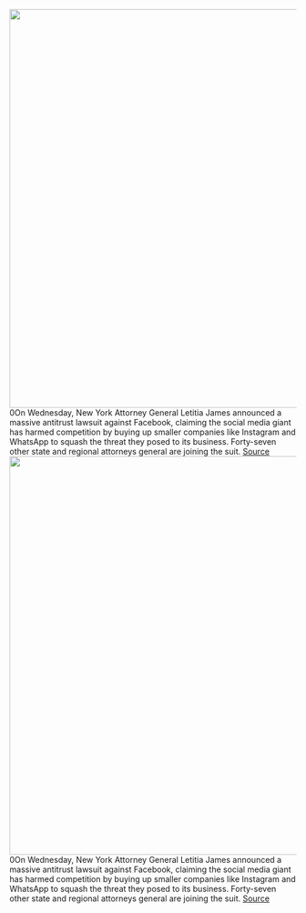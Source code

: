 <img src='https://cdn.vox-cdn.com/thumbor/aSNfwO-FRMoTsSyM2NWF4X5gFqE=/0x0:2040x1360/1200x800/filters:focal(857x517:1183x843)/cdn.vox-cdn.com/uploads/chorus_image/image/68486027/acastro_180406_1777_facebook_Congress_0001.0.jpg' width='700px' /><br/>
0On Wednesday, New York Attorney General Letitia James announced a massive antitrust lawsuit against Facebook, claiming the social media giant has harmed competition by buying up smaller companies like Instagram and WhatsApp to squash the threat they posed to its business. Forty-seven other state and regional attorneys general are joining the suit.
<a href='https://www.theverge.com/2020/12/9/22158483/facebook-antitrust-lawsuit-anti-competition-behavior-attorneys-general'> Source <a/><img src='https://cdn.vox-cdn.com/thumbor/aSNfwO-FRMoTsSyM2NWF4X5gFqE=/0x0:2040x1360/1200x800/filters:focal(857x517:1183x843)/cdn.vox-cdn.com/uploads/chorus_image/image/68486027/acastro_180406_1777_facebook_Congress_0001.0.jpg' width='700px' /><br/>
0On Wednesday, New York Attorney General Letitia James announced a massive antitrust lawsuit against Facebook, claiming the social media giant has harmed competition by buying up smaller companies like Instagram and WhatsApp to squash the threat they posed to its business. Forty-seven other state and regional attorneys general are joining the suit.
<a href='https://www.theverge.com/2020/12/9/22158483/facebook-antitrust-lawsuit-anti-competition-behavior-attorneys-general'> Source <a/>